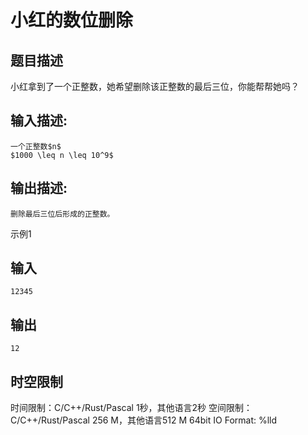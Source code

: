 # 小红的数位删除

## 题目描述

小红拿到了一个正整数，她希望删除该正整数的最后三位，你能帮帮她吗？

## 输入描述:
    
    
    一个正整数$n$  
    $1000 \leq n \leq 10^9$

## 输出描述:
    
    
    删除最后三位后形成的正整数。

示例1 

## 输入
    
    
    12345

## 输出
    
    
    12


## 时空限制

时间限制：C/C++/Rust/Pascal 1秒，其他语言2秒
空间限制：C/C++/Rust/Pascal 256 M，其他语言512 M
64bit IO Format: %lld